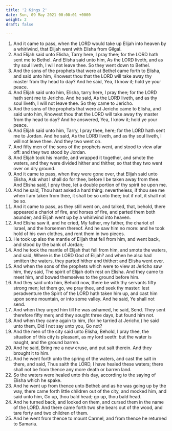 ```yaml
---
title: '2 Kings 2'
date: Sun, 09 May 2021 00:00:01 +0000
weight: 2
draft: false
  
---
```


1. And it came to pass, when the LORD would take up Elijah into heaven by a whirlwind, that Elijah went with Elisha from Gilgal.
2. And Elijah said unto Elisha, Tarry here, I pray thee; for the LORD hath sent me to Bethel. And Elisha said unto him, As the LORD liveth, and as thy soul liveth, I will not leave thee. So they went down to Bethel.
3. And the sons of the prophets that were at Bethel came forth to Elisha, and said unto him, Knowest thou that the LORD will take away thy master from thy head to day? And he said, Yea, I know it; hold ye your peace.
4. And Elijah said unto him, Elisha, tarry here, I pray thee; for the LORD hath sent me to Jericho. And he said, As the LORD liveth, and as thy soul liveth, I will not leave thee. So they came to Jericho.
5. And the sons of the prophets that were at Jericho came to Elisha, and said unto him, Knowest thou that the LORD will take away thy master from thy head to day? And he answered, Yea, I know it; hold ye your peace.
6. And Elijah said unto him, Tarry, I pray thee, here; for the LORD hath sent me to Jordan. And he said, As the LORD liveth, and as thy soul liveth, I will not leave thee. And they two went on.
7. And fifty men of the sons of the prophets went, and stood to view afar off: and they two stood by Jordan.
8. And Elijah took his mantle, and wrapped it together, and smote the waters, and they were divided hither and thither, so that they two went over on dry ground.
9. And it came to pass, when they were gone over, that Elijah said unto Elisha, Ask what I shall do for thee, before I be taken away from thee. And Elisha said, I pray thee, let a double portion of thy spirit be upon me.
10. And he said, Thou hast asked a hard thing: nevertheless, if thou see me when I am taken from thee, it shall be so unto thee; but if not, it shall not be so.
11. And it came to pass, as they still went on, and talked, that, behold, there appeared a chariot of fire, and horses of fire, and parted them both asunder; and Elijah went up by a whirlwind into heaven.
12. And Elisha saw it, and he cried, My father, my father, the chariot of Israel, and the horsemen thereof. And he saw him no more: and he took hold of his own clothes, and rent them in two pieces.
13. He took up also the mantle of Elijah that fell from him, and went back, and stood by the bank of Jordan;
14. And he took the mantle of Elijah that fell from him, and smote the waters, and said, Where is the LORD God of Elijah? and when he also had smitten the waters, they parted hither and thither: and Elisha went over.
15. And when the sons of the prophets which were to view at Jericho saw him, they said, The spirit of Elijah doth rest on Elisha. And they came to meet him, and bowed themselves to the ground before him.
16. And they said unto him, Behold now, there be with thy servants fifty strong men; let them go, we pray thee, and seek thy master: lest peradventure the Spirit of the LORD hath taken him up, and cast him upon some mountain, or into some valley. And he said, Ye shall not send.
17. And when they urged him till he was ashamed, he said, Send. They sent therefore fifty men; and they sought three days, but found him not.
18. And when they came again to him, (for he tarried at Jericho,) he said unto them, Did I not say unto you, Go not?
19. And the men of the city said unto Elisha, Behold, I pray thee, the situation of this city is pleasant, as my lord seeth: but the water is naught, and the ground barren.
20. And he said, Bring me a new cruse, and put salt therein. And they brought it to him.
21. And he went forth unto the spring of the waters, and cast the salt in there, and said, Thus saith the LORD, I have healed these waters; there shall not be from thence any more death or barren land.
22. So the waters were healed unto this day, according to the saying of Elisha which he spake.
23. And he went up from thence unto Bethel: and as he was going up by the way, there came forth little children out of the city, and mocked him, and said unto him, Go up, thou bald head; go up, thou bald head.
24. And he turned back, and looked on them, and cursed them in the name of the LORD. And there came forth two she bears out of the wood, and tare forty and two children of them.
25. And he went from thence to mount Carmel, and from thence he returned to Samaria.
